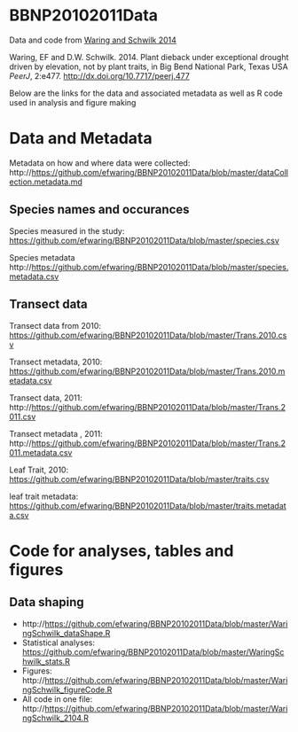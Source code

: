 BBNP20102011Data
================

Data and code from  [Waring and Schwilk 2014](http://dx.doi.org/10.7717/peerj.477)

Waring, EF and D.W. Schwilk. 2014. Plant dieback under exceptional drought driven by elevation, not by plant traits, in Big Bend National Park, Texas USA *PeerJ*, 2:e477. http://dx.doi.org/10.7717/peerj.477


Below are the links for the data and associated metadata as well as R code used in analysis and figure making

# Data and Metadata #

Metadata on how and where data were collected: http://https://github.com/efwaring/BBNP20102011Data/blob/master/dataCollection.metadata.md

## Species names and occurances ##

Species measured in the study: https://github.com/efwaring/BBNP20102011Data/blob/master/species.csv

Species metadata http://https://github.com/efwaring/BBNP20102011Data/blob/master/species.metadata.csv


## Transect data ##

Transect data from 2010: https://github.com/efwaring/BBNP20102011Data/blob/master/Trans.2010.csv

Transect metadata, 2010: https://github.com/efwaring/BBNP20102011Data/blob/master/Trans.2010.metadata.csv

Transect data, 2011: http://https://github.com/efwaring/BBNP20102011Data/blob/master/Trans.2011.csv

Transect metadata , 2011: http://https://github.com/efwaring/BBNP20102011Data/blob/master/Trans.2011.metadata.csv

Leaf Trait, 2010: https://github.com/efwaring/BBNP20102011Data/blob/master/traits.csv

leaf trait metadata: https://github.com/efwaring/BBNP20102011Data/blob/master/traits.metadata.csv

# Code for analyses, tables and figures

## Data shaping ##

- http://https://github.com/efwaring/BBNP20102011Data/blob/master/WaringSchwilk_dataShape.R
- Statistical analyses: https://github.com/efwaring/BBNP20102011Data/blob/master/WaringSchwilk_stats.R
- Figures: http://https://github.com/efwaring/BBNP20102011Data/blob/master/WaringSchwilk_figureCode.R
- All code in one file: http://https://github.com/efwaring/BBNP20102011Data/blob/master/WaringSchwilk_2104.R

